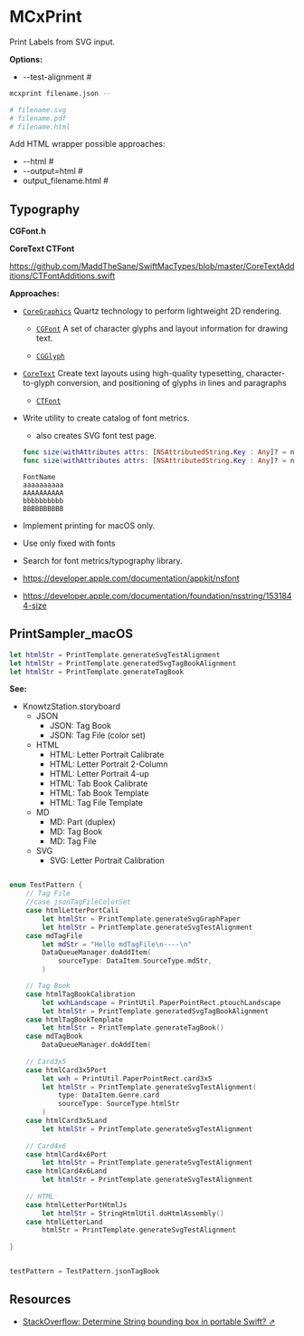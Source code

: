 # MCxPrint

Print Labels from SVG input.


**Options:**

* --test-alignment  #

```bash
mcxprint filename.json --

# filename.svg
# filename.pdf
# filename.html
```

Add HTML wrapper possible approaches:

* --html               #
* --output=html        #
* output_filename.html #

## Typography

**CGFont.h**

**CoreText CTFont** []()

<https://github.com/MaddTheSane/SwiftMacTypes/blob/master/CoreTextAdditions/CTFontAdditions.swift>

**Approaches:**

* <code>[CoreGraphics](https://developer.apple.com/documentation/coregraphics)</code> Quartz technology to perform lightweight 2D rendering.

    * <code>[CGFont](https://developer.apple.com/documentation/coregraphics/cgfont)</code> A set of character glyphs and layout information for drawing text. 

    * <code>[CGGlyph](https://developer.apple.com/documentation/coregraphics/cgglyph)</code>

* <code>[CoreText](https://developer.apple.com/documentation/coretext)</code> Create text layouts using high-quality typesetting, character-to-glyph conversion, and positioning of glyphs in lines and paragraphs
    * <code>[CTFont](https://developer.apple.com/documentation/coretext/ctfont-q6r)</code>
* Write utility to create catalog of font metrics.
    *  also creates SVG font test page.
        
    ```swift
    func size(withAttributes attrs: [NSAttributedString.Key : Any]? = nil) -> CGSize
    func size(withAttributes attrs: [NSAttributedString.Key : Any]? = nil) -> NSSize
    ```

    ```
    FontName
    aaaaaaaaaa
    AAAAAAAAAA
    bbbbbbbbbb
    BBBBBBBBBB
    ```
* Implement printing for macOS only.
* Use only fixed with fonts
* Search for font metrics/typography library.


* <https://developer.apple.com/documentation/appkit/nsfont>
* <https://developer.apple.com/documentation/foundation/nsstring/1531844-size>

## PrintSampler_macOS

```swift
let htmlStr = PrintTemplate.generateSvgTestAlignment
let htmlStr = PrintTemplate.generatedSvgTagBookAlignment
let htmlStr = PrintTemplate.generateTagBook
```

**See:**

* KnowtzStation.storyboard
    * JSON
        * JSON: Tag Book
        * JSON: Tag File (color set)
    * HTML
        * HTML: Letter Portrait Calibrate
        * HTML: Letter Portrait 2-Column
        * HTML: Letter Portrait 4-up
        * HTML: Tab Book Calibrate
        * HTML: Tab Book Template
        * HTML: Tag File Template
    * MD
        * MD: Part (duplex)
        * MD: Tag Book
        * MD: Tag File
    * SVG
        * SVG: Letter Portrait Calibration    
        
```swift

enum TestPattern {
    // Tag File
    //case jsonTagFileColorSet
    case htmlLetterPortCali
        let htmlStr = PrintTemplate.generateSvgGraphPaper
        let htmlStr = PrintTemplate.generateSvgTestAlignment
    case mdTagFile
        let mdStr = "Hello mdTagFile\n----\n"
        DataQueueManager.doAddItem(
            sourceType: DataItem.SourceType.mdStr,
        )

    // Tag Book
    case htmlTagBookCalibration
        let wxhLandscape = PrintUtil.PaperPointRect.ptouchLandscape
        let htmlStr = PrintTemplate.generatedSvgTagBookAlignment
    case htmlTagBookTemplate
        let htmlStr = PrintTemplate.generateTagBook()
    case mdTagBook
        DataQueueManager.doAddItem(
    
    // Card3x5
    case htmlCard3x5Port
        let wxh = PrintUtil.PaperPointRect.card3x5
        let htmlStr = PrintTemplate.generateSvgTestAlignment(
            type: DataItem.Genre.card
            sourceType: SourceType.htmlStr
        )
    case htmlCard3x5Land
        let htmlStr = PrintTemplate.generateSvgTestAlignment
    
    // Card4x6
    case htmlCard4x6Port
        let htmlStr = PrintTemplate.generateSvgTestAlignment
    case htmlCard4x6Land
        let htmlStr = PrintTemplate.generateSvgTestAlignment
    
    // HTML
    case htmlLetterPortHtmlJs
        let htmlStr = StringHtmlUtil.doHtmlAssembly()
    case htmlLetterLand
        htmlStr = PrintTemplate.generateSvgTestAlignment
    
}


testPattern = TestPattern.jsonTagBook
```

## Resources 

* [StackOverflow: Determine String bounding box in portable Swift? ⇗](https://stackoverflow.com/questions/56548870/determine-string-bounding-box-in-portable-swift)